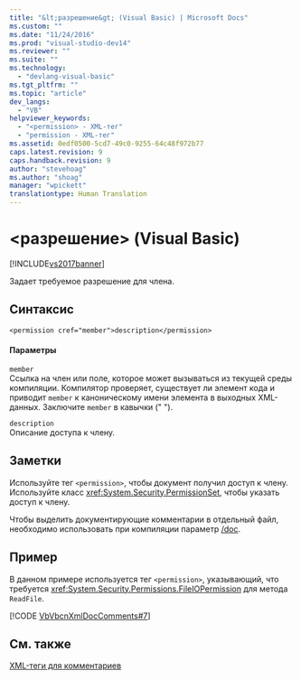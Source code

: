 ```yaml
---
title: "&lt;разрешение&gt; (Visual Basic) | Microsoft Docs"
ms.custom: ""
ms.date: "11/24/2016"
ms.prod: "visual-studio-dev14"
ms.reviewer: ""
ms.suite: ""
ms.technology: 
  - "devlang-visual-basic"
ms.tgt_pltfrm: ""
ms.topic: "article"
dev_langs: 
  - "VB"
helpviewer_keywords: 
  - "<permission> - XML-тег"
  - "permission - XML-тег"
ms.assetid: 0edf0500-5cd7-49c0-9255-64c48f972b77
caps.latest.revision: 9
caps.handback.revision: 9
author: "stevehoag"
ms.author: "shoag"
manager: "wpickett"
translationtype: Human Translation
---
```

# &lt;разрешение&gt; (Visual Basic)
[!INCLUDE[vs2017banner](../../../csharp/includes/vs2017banner.md)]

Задает требуемое разрешение для члена.  
  
## Синтаксис  
  
```  
<permission cref="member">description</permission>  
```  
  
#### Параметры  
 `member`  
 Ссылка на член или поле, которое может вызываться из текущей среды компиляции.  Компилятор проверяет, существует ли элемент кода и приводит `member` к каноническому имени элемента в выходных XML\-данных.  Заключите `member` в кавычки \(" "\).  
  
 `description`  
 Описание доступа к члену.  
  
## Заметки  
 Используйте тег `<permission>`, чтобы документ получил доступ к члену.  Используйте класс <xref:System.Security.PermissionSet>, чтобы указать доступ к члену.  
  
 Чтобы выделить документирующие комментарии в отдельный файл, необходимо использовать при компиляции параметр [\/doc](../../../visual-basic/reference/command-line-compiler/doc.md).  
  
## Пример  
 В данном примере используется тег `<permission>`, указывающий, что требуется <xref:System.Security.Permissions.FileIOPermission> для метода `ReadFile`.  
  
 [!CODE [VbVbcnXmlDocComments#7](../CodeSnippet/VS_Snippets_VBCSharp/VbVbcnXmlDocComments#7)]  
  
## См. также  
 [XML\-теги для комментариев](../../../visual-basic/language-reference/xmldoc/recommended-xml-tags-for-documentation-comments.md)